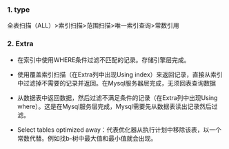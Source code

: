 
### 1. type
全表扫描（ALL）>索引扫描>范围扫描>唯一索引查询>常数引用

### 2. Extra
- 在索引中使用WHERE条件过滤不匹配的记录。存储引擎层完成。
- 使用覆盖索引扫描（在Extra列中出现Using index）来返回记录，直接从索引中过滤掉不需要的记录并返回。在Mysql服务器层完成，无须回表查询数据
- 从数据表中返回数据，然后过滤不满足条件的记录（在Extra列中出现Using where）。这是在Mysql服务层完成，Mysql需要先从数据表读出记录然后过滤。

-  Select tables optimized away：代表优化器从执行计划中移除该表，以一个常数代替。例如找b-树中最大值和最小值就会出现。
